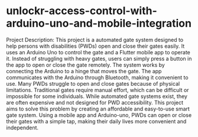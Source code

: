 # unlockr-access-control-with-arduino-uno-and-mobile-integration

Project Description:
This project is a automated gate system designed to help persons with disabilities (PWDs) open and close their gates easily. It uses an Arduino Uno to control the gate and a Flutter mobile app to operate it. Instead of struggling with heavy gates, users can simply press a button in the app to open or close the gate remotely. The system works by connecting the Arduino to a hinge that moves the gate. The app communicates with the Arduino through Bluetooth, making it convenient to use. 
Many PWDs struggle to open and close gates because of physical limitations. Traditional gates require manual effort, which can be difficult or impossible for some individuals. While automated gate systems exist, they are often expensive and not designed for PWD accessibility. This project aims to solve this problem by creating an affordable and easy-to-use smart gate system. Using a mobile app and Arduino-uno, PWDs can open or close their gates with a simple tap, making their daily lives more convenient and independent.
